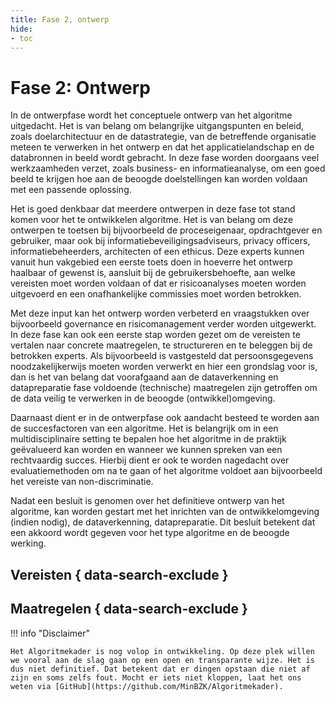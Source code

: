 ```yaml
--- 
title: Fase 2, ontwerp
hide:
- toc
---
```


# Fase 2: Ontwerp
In de ontwerpfase wordt het conceptuele ontwerp van het algoritme uitgedacht. 
Het is van belang om belangrijke uitgangspunten en beleid, zoals doelarchitectuur en de datastrategie, van de betreffende organisatie meteen te verwerken in het ontwerp en dat het applicatielandschap en de databronnen in beeld wordt gebracht. 
In deze fase worden doorgaans veel werkzaamheden verzet, zoals business- en informatieanalyse, om een goed beeld te krijgen hoe aan de beoogde doelstellingen kan worden voldaan met een passende oplossing.  

Het is goed denkbaar dat meerdere ontwerpen in deze fase tot stand komen voor het te ontwikkelen algoritme. 
Het is van belang om deze ontwerpen te toetsen bij bijvoorbeeld de proceseigenaar, opdrachtgever en gebruiker, maar ook bij informatiebeveiligingsadviseurs, privacy officers, informatiebeheerders, architecten of een ethicus. 
Deze experts kunnen vanuit hun vakgebied een eerste toets doen in hoeverre het ontwerp haalbaar of gewenst is, aansluit bij de gebruikersbehoefte, aan welke vereisten moet worden voldaan of dat er risicoanalyses moeten worden uitgevoerd en een onafhankelijke commissies moet worden betrokken.

Met deze input kan het ontwerp worden verbeterd en vraagstukken over bijvoorbeeld governance en risicomanagement verder worden uitgewerkt. 
In deze fase kan ook een eerste stap worden gezet om de vereisten te vertalen naar concrete maatregelen, te structureren en te beleggen bij de betrokken experts. 
Als bijvoorbeeld is vastgesteld dat persoonsgegevens noodzakelijkerwijs moeten worden verwerkt en hier een grondslag voor is, dan is het van belang dat voorafgaand aan de dataverkenning en datapreparatie fase voldoende (technische) maatregelen zijn getroffen om de data veilig te verwerken in de beoogde (ontwikkel)omgeving. 

Daarnaast dient er in de ontwerpfase ook aandacht besteed te worden aan de succesfactoren van een algoritme. 
Het is belangrijk om in een multidisciplinaire setting te bepalen hoe het algoritme in de praktijk geëvalueerd kan worden en wanneer we kunnen spreken van een rechtvaardig succes.
Hierbij dient er ook te worden nagedacht over evaluatiemethoden om na te gaan of het algoritme voldoet aan bijvoorbeeld het vereiste van non-discriminatie. 

Nadat een besluit is genomen over het definitieve ontwerp van het algoritme, kan worden gestart met het inrichten van de ontwikkelomgeving (indien nodig), de dataverkenning, datapreparatie. 
Dit besluit betekent dat een akkoord wordt gegeven voor het type algoritme en de beoogde werking.  

## Vereisten { data-search-exclude }

<!-- list_vereisten levenscyclus/ontwerp no-rol no-levenscyclus no-search no-onderwerp -->

## Maatregelen { data-search-exclude }

<!-- list_maatregelen levenscyclus/ontwerp no-rol no-levenscyclus no-search no-onderwerp -->


!!! info "Disclaimer"

    Het Algoritmekader is nog volop in ontwikkeling. Op deze plek willen we vooral aan de slag gaan op een open en transparante wijze. Het is dus niet definitief. Dat betekent dat er dingen opstaan die niet af zijn en soms zelfs fout. Mocht er iets niet kloppen, laat het ons weten via [GitHub](https://github.com/MinBZK/Algoritmekader).
